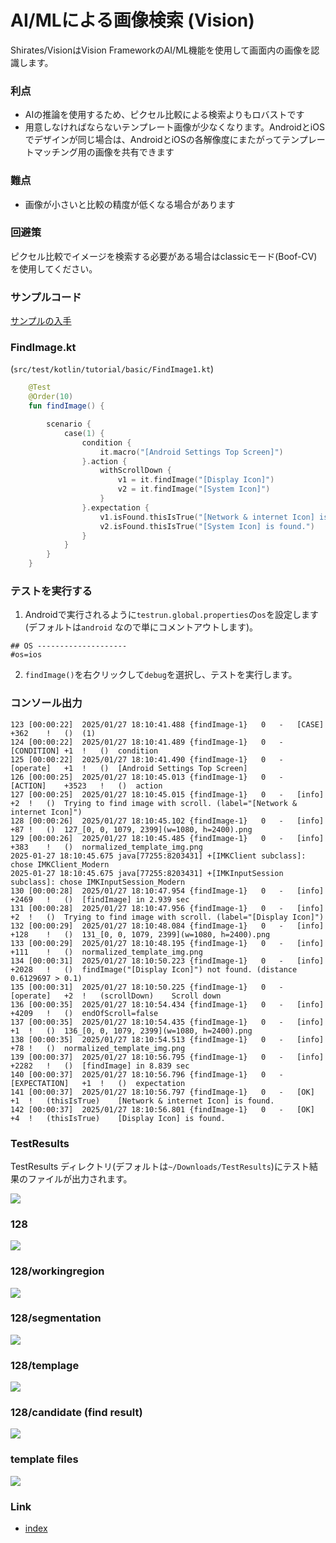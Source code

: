 # AI/MLによる画像検索 (Vision)

Shirates/VisionはVision FrameworkのAI/ML機能を使用して画面内の画像を認識します。

### 利点

- AIの推論を使用するため、ピクセル比較による検索よりもロバストです
- 用意しなければならないテンプレート画像が少なくなります。AndroidとiOSでデザインが同じ場合は、AndroidとiOSの各解像度にまたがってテンプレートマッチング用の画像を共有できます

### 難点

- 画像が小さいと比較の精度が低くなる場合があります

### 回避策

ピクセル比較でイメージを検索する必要がある場合はclassicモード(Boof-CV)を使用してください。

### サンプルコード

[サンプルの入手](../../getting_samples_ja.md)

### FindImage.kt

(`src/test/kotlin/tutorial/basic/FindImage1.kt`)

```kotlin
    @Test
    @Order(10)
    fun findImage() {

        scenario {
            case(1) {
                condition {
                    it.macro("[Android Settings Top Screen]")
                }.action {
                    withScrollDown {
                        v1 = it.findImage("[Display Icon]")
                        v2 = it.findImage("[System Icon]")
                    }
                }.expectation {
                    v1.isFound.thisIsTrue("[Network & internet Icon] is found.")
                    v2.isFound.thisIsTrue("[System Icon] is found.")
                }
            }
        }
    }
```

### テストを実行する

1. Androidで実行されるように`testrun.global.properties`の`os`を設定します (デフォルトは`android`
   なので単にコメントアウトします)。

```properties
## OS --------------------
#os=ios
```

2. `findImage()`を右クリックして`debug`を選択し、テストを実行します。

### コンソール出力

```
123	[00:00:22]	2025/01/27 18:10:41.488	{findImage-1}	0	-	[CASE]	+362	!	()	(1)
124	[00:00:22]	2025/01/27 18:10:41.489	{findImage-1}	0	-	[CONDITION]	+1	!	()	condition
125	[00:00:22]	2025/01/27 18:10:41.490	{findImage-1}	0	-	[operate]	+1	!	()	[Android Settings Top Screen]
126	[00:00:25]	2025/01/27 18:10:45.013	{findImage-1}	0	-	[ACTION]	+3523	!	()	action
127	[00:00:25]	2025/01/27 18:10:45.015	{findImage-1}	0	-	[info]	+2	!	()	Trying to find image with scroll. (label="[Network & internet Icon]")
128	[00:00:26]	2025/01/27 18:10:45.102	{findImage-1}	0	-	[info]	+87	!	()	127_[0, 0, 1079, 2399](w=1080, h=2400).png
129	[00:00:26]	2025/01/27 18:10:45.485	{findImage-1}	0	-	[info]	+383	!	()	normalized_template_img.png
2025-01-27 18:10:45.675 java[77255:8203431] +[IMKClient subclass]: chose IMKClient_Modern
2025-01-27 18:10:45.675 java[77255:8203431] +[IMKInputSession subclass]: chose IMKInputSession_Modern
130	[00:00:28]	2025/01/27 18:10:47.954	{findImage-1}	0	-	[info]	+2469	!	()	[findImage] in 2.939 sec
131	[00:00:28]	2025/01/27 18:10:47.956	{findImage-1}	0	-	[info]	+2	!	()	Trying to find image with scroll. (label="[Display Icon]")
132	[00:00:29]	2025/01/27 18:10:48.084	{findImage-1}	0	-	[info]	+128	!	()	131_[0, 0, 1079, 2399](w=1080, h=2400).png
133	[00:00:29]	2025/01/27 18:10:48.195	{findImage-1}	0	-	[info]	+111	!	()	normalized_template_img.png
134	[00:00:31]	2025/01/27 18:10:50.223	{findImage-1}	0	-	[info]	+2028	!	()	findImage("[Display Icon]") not found. (distance 0.6129697 > 0.1)
135	[00:00:31]	2025/01/27 18:10:50.225	{findImage-1}	0	-	[operate]	+2	!	(scrollDown)	Scroll down
136	[00:00:35]	2025/01/27 18:10:54.434	{findImage-1}	0	-	[info]	+4209	!	()	endOfScroll=false
137	[00:00:35]	2025/01/27 18:10:54.435	{findImage-1}	0	-	[info]	+1	!	()	136_[0, 0, 1079, 2399](w=1080, h=2400).png
138	[00:00:35]	2025/01/27 18:10:54.513	{findImage-1}	0	-	[info]	+78	!	()	normalized_template_img.png
139	[00:00:37]	2025/01/27 18:10:56.795	{findImage-1}	0	-	[info]	+2282	!	()	[findImage] in 8.839 sec
140	[00:00:37]	2025/01/27 18:10:56.796	{findImage-1}	0	-	[EXPECTATION]	+1	!	()	expectation
141	[00:00:37]	2025/01/27 18:10:56.797	{findImage-1}	0	-	[OK]	+1	!	(thisIsTrue)	[Network & internet Icon] is found.
142	[00:00:37]	2025/01/27 18:10:56.801	{findImage-1}	0	-	[OK]	+4	!	(thisIsTrue)	[Display Icon] is found.
```

### TestResults

TestResults ディレクトリ(デフォルトは`~/Downloads/TestResults`)にテスト結果のファイルが出力されます。

![](_images/find_image_testresults.png)

### 128

![](_images/128/128.png)

### 128/workingregion

![](_images/128/workingRegion_%5B0,%200,%201079,%202399%5D(w=1080,%20h=2400).png)

### 128/segmentation

![](_images/128/segmentation.png)

### 128/templage

![](_images/128/template.png)

### 128/candidate (find result)

![](_images/128/candidate.png)

### template files

![](_images/template_files.png)

### Link

- [index](../../../index_ja.md)
